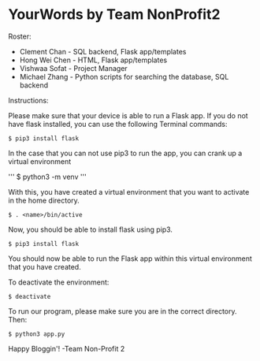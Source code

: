 # YourWords by Team NonProfit2

Roster:
* Clement Chan - SQL backend, Flask app/templates
* Hong Wei Chen - HTML, Flask app/templates
* Vishwaa Sofat - Project Manager
* Michael Zhang - Python scripts for searching the database, SQL backend

Instructions:

Please make sure that your device is able to run a Flask app. If you do not have flask installed, you can use the following Terminal commands:

``` 
$ pip3 install flask 
```

In the case that you can not use pip3 to run the app, you can crank up a virtual environment

''' 
$ python3 -m venv <name>
'''

With this, you have created a virtual environment that you want to activate in the home directory.

```
$ . <name>/bin/active 
```
 
Now, you should be able to install flask using pip3.

``` 
$ pip3 install flask
```

You should now be able to run the Flask app within this virtual environment that you have created. 

To deactivate the environment:

``` 
$ deactivate 
```

To run our program, please make sure you are in the correct directory. Then:

``` 
$ python3 app.py 
```

Happy Bloggin'!
-Team Non-Profit 2
